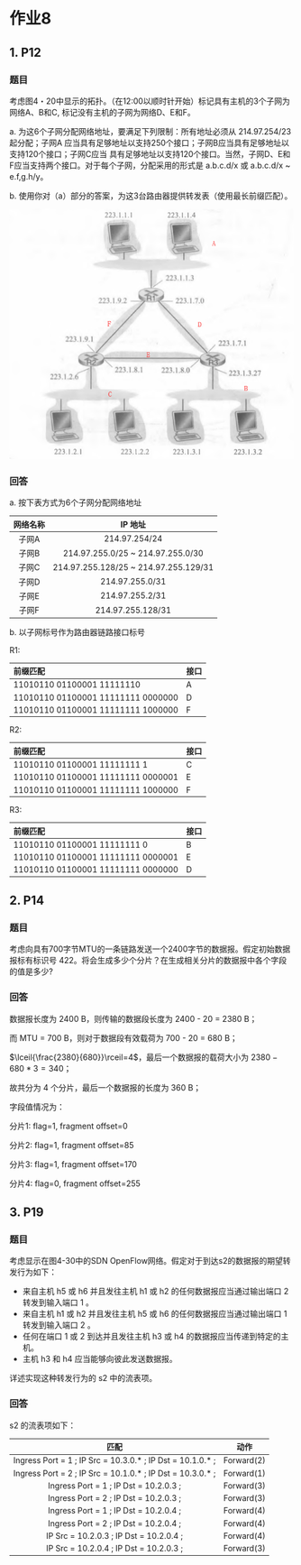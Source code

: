 # 作业8

## 1. P12

### 题目

考虑图4・20中显示的拓扑。（在12:00以顺时针开始）标记具有主机的3个子网为网络A、B和C, 标记没有主机的子网为网络D、E和F。 

a. 为这6个子网分配网络地址，要满足下列限制：所有地址必须从 214.97.254/23 起分配；子网A 应当具有足够地址以支持250个接口；子网B应当具有足够地址以支持120个接口；子网C应当 具有足够地址以支持120个接口。当然，子网D、E和F应当支持两个接口。对于每个子网，分配采用的形式是 a.b.c.d/x 或 a.b.c.d/x ~ e.f,g.h/y。 

b. 使用你对（a）部分的答案，为这3台路由器提供转发表（使用最长前缀匹配）。 

![P12](imgs/P12.png)

### 回答

a. 按下表方式为6个子网分配网络地址

| 网络名称 |                IP 地址                |
| :------: | :-----------------------------------: |
|  子网A   |             214.97.254/24             |
|  子网B   |   214.97.255.0/25 ~ 214.97.255.0/30   |
|  子网C   | 214.97.255.128/25 ~ 214.97.255.129/31 |
|  子网D   |            214.97.255.0/31            |
|  子网E   |            214.97.255.2/31            |
|  子网F   |           214.97.255.128/31           |

b. 以子网标号作为路由器链路接口标号

R1:

| 前缀匹配                           | 接口 |
| :--------------------------------- | :--- |
| 11010110 01100001 11111110         | A    |
| 11010110 01100001 11111111 0000000 | D    |
| 11010110 01100001 11111111 1000000 | F    |

R2:

| 前缀匹配                           | 接口 |
| :--------------------------------- | :--- |
| 11010110 01100001 11111111 1       | C    |
| 11010110 01100001 11111111 0000001 | E    |
| 11010110 01100001 11111111 1000000 | F    |

R3:

| 前缀匹配                           | 接口 |
| :--------------------------------- | :--- |
| 11010110 01100001 11111111 0       | B    |
| 11010110 01100001 11111111 0000001 | E    |
| 11010110 01100001 11111111 0000000 | D    |



## 2. P14

### 题目

考虑向具有700字节MTU的一条链路发送一个2400字节的数据报。假定初始数据报标有标识号 422。将会生成多少个分片？在生成相关分片的数据报中各个字段的值是多少?

### 回答

数据报长度为 2400 B，则传输的数据段长度为 2400 - 20 = 2380 B；

而 MTU = 700 B，则对于数据段有效载荷为 700 - 20 = 680 B；

$\lceil{\frac{2380}{680}}\rceil=4$，最后一个数据报的载荷大小为 $2380-680*3=340$；

故共分为 4 个分片，最后一个数据报的长度为 360 B；

字段值情况为：

分片1: flag=1, fragment offset=0

分片2: flag=1, fragment offset=85

分片3: flag=1, fragment offset=170

分片4: flag=0, fragment offset=255



## 3. P19

### 题目

考虑显示在图4-30中的SDN OpenFlow网络。假定对于到达s2的数据报的期望转发行为如下： 

- 来自主机 h5 或 h6 并且发往主机 h1 或 h2 的任何数据报应当通过输出端口 2 转发到输入端口 1 。
- 来自主机 h1 或 h2 并且发往主机 h5 或 h6 的任何数据报应当通过输出端口 1 转发到输入端口 2 。
- 任何在端口 1 或 2 到达并且发往主机 h3 或 h4 的数据报应当传递到特定的主机。 
- 主机 h3 和 h4 应当能够向彼此发送数据报。 

详述实现这种转发行为的 s2 中的流表项。 

### 回答

s2 的流表项如下：

|                            匹配                            |    动作    |
| :--------------------------------------------------------: | :--------: |
| Ingress Port = 1 ; IP Src = 10.3.0.* ; IP Dst = 10.1.0.* ; | Forward(2) |
| Ingress Port = 2 ; IP Src = 10.1.0.* ; IP Dst = 10.3.0.* ; | Forward(1) |
|           Ingress Port = 1 ; IP Dst = 10.2.0.3 ;           | Forward(3) |
|           Ingress Port = 2 ; IP Dst = 10.2.0.3 ;           | Forward(3) |
|           Ingress Port = 1 ; IP Dst = 10.2.0.4 ;           | Forward(4) |
|           Ingress Port = 2 ; IP Dst = 10.2.0.4 ;           | Forward(4) |
|          IP Src = 10.2.0.3 ; IP Dst = 10.2.0.4 ;           | Forward(4) |
|          IP Src = 10.2.0.4 ; IP Dst = 10.2.0.3 ;           | Forward(3) |

